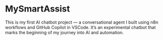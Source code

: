 # MySmartAssist
This is my first AI chatbot project — a conversational agent I built using n8n workflows and GitHub Copilot in VSCode. It’s an experimental chatbot that marks the beginning of my journey into AI and automation.
